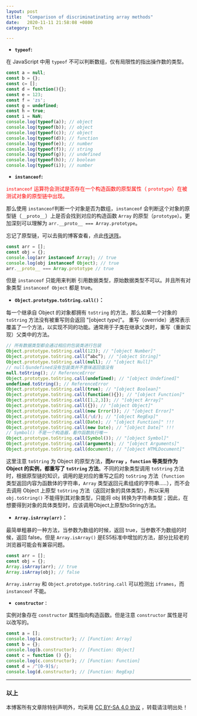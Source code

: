 ```yaml
---
layout: post
title:  "Comparison of discriminatinating array methods"
date:   2020-11-11 21:58:08 +0800
category: Tech

---
```


- **`typeof`:**

在 JavaScript 中用 `typeof` 不可以判断数组，仅有局限性的指出操作数的类型。

```js
const a = null;
const b = {};
const c= [];
const d = function(){};
const e = 123;
const f = 'zs';
const g = undefined;
const h = true;
const i = NaN;
console.log(typeof(a)); // object
console.log(typeof(b)); // object
console.log(typeof(c)); // object
console.log(typeof(d)); // function
console.log(typeof(e)); // number
console.log(typeof(f)); // string
console.log(typeof(g)); // undefined
console.log(typeof(h)); // boolean
console.log(typeof(i)); // number
```

- **`instanceof`:**

<span style="color: red">`instanceof` 运算符会测试是否存在一个构造函数的原型属性（ `prototype`）在被测试对象的原型链中出现。</span>

那么使用 `instanceof`判断一个对象是否为数组，`instanceof` 会判断这个对象的原型链（`__proto__`）上是否会找到对应的构造函数 `Array` 的原型（`prototype`）。更加深刻可以理解为 `arr.__proto__ === Array.prototype`。

忘记了原型链，可以去我的博客查看，点此[传送阵](https://blog.csdn.net/xxxzzzyyybiu/article/details/113811647?spm=1001.2014.3001.5501)。

```js
const arr = [];
const obj = {};
console.log(arr instanceof Array); // true
console.log(obj instanceof Object); // true
arr.__proto__ === Array.prototype // true
```

但是 `instanceof` 只能用来判断 引用数据类型，原始数据类型不可以。并且所有对象类型 `instanceof Object` 都是 true。

- **`Object.prototype.toString.call()`：**

每一个继承自 Object 的对象都拥有 `toString` 的方法，那么如果一个对象的 `toString` 方法没有被重写则会返回 "[object *type*]"。 重写（override）通常表示覆盖了一个方法，以实现不同的功能。通常用于子类在继承父类时，重写（重新实现）父类中的方法。

```js
// 所有数据类型都会通过相应的包装类进行包装
Object.prototype.toString.call(123); // "[object Number]"
Object.prototype.toString.call(“abc”); // "[object String]"
Object.prototype.toString.call(null); // "[object Null]"
// null与undefined没有包装类并不意味返回值没有
null.toString(); // ReferenceError
Object.prototype.toString.call(undefined); // "[object Undefined]"
undefined.toString(); // ReferenceError
Object.prototype.toString.call(true); // "[object Boolean]"
Object.prototype.toString.call(function(){}); // "[object Function]"
Object.prototype.toString.call([1,2,3]); // "[object Array]"
Object.prototype.toString.call({}); // "[object Object]"
Object.prototype.toString.call(new Error()); // "[object Error]"
Object.prototype.toString.call(/\d/); // "[object RegExp]"
Object.prototype.toString.call(Date); // "[object Function]" !!!
Object.prototype.toString.call(new Date); // "[object Date]" !!!
// Symbol() 不是一个构造器，看作函数执行唯一
Object.prototype.toString.call(Symbol()); // "[object Symbol]"
Object.prototype.toString.call(arguments); // "[object Arguments]"
Object.prototype.toString.call(document); // "[object HTMLDocument]"
```

这里注意 `toString` 为 Object 的原型方法，**而`Array` ，`function` 等类型作为 Object 的实例，都重写了 `toString` 方法**。不同的对象类型调用 `toString` 方法时，根据原型链的知识，调用的是对应的重写之后的 `toString` 方法（`function` 类型返回内容为函数体的字符串，`Array` 类型返回元素组成的字符串…..），而不会去调用 Object 上原型 `toString` 方法（返回对象的具体类型），所以采用`obj.toString()` 不能得到其对象类型，只能将 obj 转换为字符串类型；因此，在想要得到对象的具体类型时，应该调用Object上原型toString方法。

- **`Array.isArray(arr)`：**

最简单粗暴的一种方法，当参数为数组的时候，返回 true，当参数不为数组的时候，返回 false。但是 `Array.isArray()` 是ES5标准中增加的方法，部分比较老的浏览器可能会有兼容问题。

```js
const arr = [];
const obj = {};
Array.isArray(arr); // true
Array.isArray(obj); // false
```

`Array.isArray` 和 `Object.prototype.toString.call` 可以检测出 `iframes`，而 `instanceof` 不能。

- **`constructor：`**

实例对象存在 `constructor` 属性指向构造函数。但是注意 `constructor` 属性是可以改写的。

```js
const a = [];
console.log(a.constructor); // [Function: Array]
const b = {};
console.log(b.constructor); // [Function: Object]
const c = function () {};
console.log(c.constructor); // [Function: Function]
const d = /^[0-9]$/;
console.log(d.constructor); // [Function: RegExp]
```

---

### 以上

本博客所有文章除特别声明外，均采用 [CC BY-SA 4.0 协议](https://creativecommons.org/licenses/by-sa/4.0/deed.zh) ，转载请注明出处！